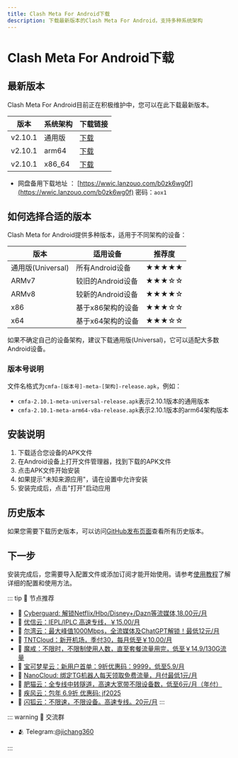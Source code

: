 ```yaml
---
title: Clash Meta For Android下载
description: 下载最新版本的Clash Meta For Android，支持多种系统架构
---
```


# Clash Meta For Android下载

## 最新版本

Clash Meta For Android目前正在积极维护中，您可以在此下载最新版本。

| 版本 | 系统架构 | 下载链接 |
|------|---------|---------|
| v2.10.1 | 通用版 | [下载](https://github.com/MetaCubeX/ClashMetaForAndroid/releases/download/v2.10.1/cmfa-2.10.1-meta-universal-release.apk) |
| v2.10.1 | arm64 | [下载](https://github.com/MetaCubeX/ClashMetaForAndroid/releases/download/v2.10.1/cmfa-2.10.1-meta-arm64-v8a-release.apk) |
| v2.10.1 | x86_64 | [下载](https://github.com/MetaCubeX/ClashMetaForAndroid/releases/download/v2.10.1/cmfa-2.10.1-meta-x86_64-release.apk) |

- 网盘备用下载地址 ： [https://wwic.lanzouo.com/b0zk6wg0f](https://wwic.lanzouo.com/b0zk6wg0f)  密码：`aox1`

## 如何选择合适的版本

Clash Meta for Android提供多种版本，适用于不同架构的设备：

| 版本 | 适用设备 | 推荐度 |
|------|---------|--------|
| 通用版(Universal) | 所有Android设备 | ★★★★★ |
| ARMv7 | 较旧的Android设备 | ★★★☆☆ |
| ARMv8 | 较新的Android设备 | ★★★★☆ |
| x86 | 基于x86架构的设备 | ★★★☆☆ |
| x64 | 基于x64架构的设备 | ★★★☆☆ |

如果不确定自己的设备架构，建议下载通用版(Universal)，它可以适配大多数Android设备。


### 版本号说明

文件名格式为`cmfa-[版本号]-meta-[架构]-release.apk`，例如：
- `cmfa-2.10.1-meta-universal-release.apk`表示2.10.1版本的通用版本
- `cmfa-2.10.1-meta-arm64-v8a-release.apk`表示2.10.1版本的arm64架构版本

## 安装说明

1. 下载适合您设备的APK文件
2. 在Android设备上打开文件管理器，找到下载的APK文件
3. 点击APK文件开始安装
4. 如果提示"未知来源应用"，请在设置中允许安装
5. 安装完成后，点击"打开"启动应用

## 历史版本

如果您需要下载历史版本，可以访问[GitHub发布页面](https://github.com/MetaCubeX/ClashMetaForAndroid/releases)查看所有历史版本。

## 下一步

安装完成后，您需要导入配置文件或添加订阅才能开始使用。请参考[使用教程](/tutorial.md)了解详细的配置和使用方法。

::: tip 🎉 节点推荐
- 🚀 [Cyberguard: 解锁Netflix/Hbo/Disney+/Dazn等流媒体,18.00元/月](https://www.cyberguard.best/#/register?code=XsreC0T5)<br>
- 🚀 [优信云：IEPL/IPLC 高速专线，￥15.00/月](https://www.优信云.com/#/register?code=JRtE5uIV)<br>
- 🚀 [尔湾云：最大峰值1000Mbps，全流媒体及ChatGPT解锁！最低12元/月](https://erwan6.net/auth/register?code=BoObCd)<br>
- 🚀 [TNTCloud：新开机场，季付30，每月低至￥10.00/月](https://haibing822.tntvipaff.cc/#/register?code=GtjJVgml)<br>
- 🚀 [魔戒：不限时，不限制使用人数，直至套餐流量用完，低至￥14.9/130G流量](https://mojie.app/#/register?code=sSdtPtLo)<br>
- 🚀 [宝可梦星云：新用户首单：9折优惠码：9999，低至5.9/月 ](https://love.521pokemon.com/register?code=56ERkkxp)<br>
- 🚀 [NanoCloud: 绑定TG机器人每天领取免费流量，月付最低1元/月](https://edu.uodoo.bid/auth/register?code=JMiOQDHf)<br>
- 🚀 [肥猫云：全专线中转隧道，高速大宽带不限设备数，低至6元/月（年付）](https://fchb1188.fcvipaff.cc/register?aff=X1vZd2wf)<br>
- 🚀 [疾风云：包年 6.9折 优惠码: jf2025](https://homes.tr25.cn?code=ReCm)<br>
- 🚀 [闪狐云：不限速，不限设备。高速专线。20元/月](https://inv02.ffaff.cc/register?aff=WQApz2pv)
:::

::: warning  💬 交流群

- 🫂 Telegram:[@jichang360](https://t.me/jichang360)

:::